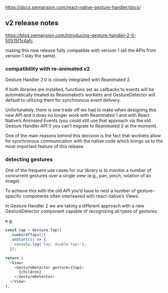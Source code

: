 https://docs.swmansion.com/react-native-gesture-handler/docs/

## v2 release  notes

https://blog.swmansion.com/introducing-gesture-handler-2-0-50515f1c4afc

making this new release fully compatible with version 1 (all the APIs from version 1 stay the same).

### compatibility with re-animated v2

Gesture Handler 2.0 is closely integrated with Reanimated 2. 

If both libraries are installed, functions set as callbacks to events will be automatically treated as Reanimated’s worklets and GestureDetector will default to utilizing them for synchronous event delivery.

Unfortunately, there is one trade off we had to make when designing this new API and it does no longer work with Reanimated 1 and with React Native’s Animated Events (you could still use that approach via the old Gesture Handler API if you can’t migrate to Reanimated 2 at the moment).

One of the main reasons behind this decision is the fact that worklets allow for synchronous communication with the native code which brings us to the most important feature of this release

### detecting gestures

One of the frequent use cases for our library is to monitor a number of concurrent gestures over a single view (e.g., pan, pinch, rotation of an image). 

To achieve this with the old API you’d have to nest a number of gesture-specific components often interleaved with react-native’s Views. 

In Gesture Handler 2 we are taking a different approach with a new GestureDetector component capable of recognizing all types of gestures.

e.g.
```js
const tap = Gesture.Tap()
  .numberOfTaps(2)
  .onStart(() => {
    console.log('Yay, double tap!');
  });

return (
  <View>
    <GestureDetector gesture={tap}>
      {children}
    </GestureDetector>
  </View>
);
```
